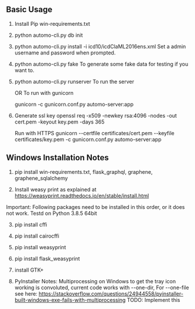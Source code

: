 Basic Usage
-----------

1) Install Pip win-requirements.txt

2) python automo-cli.py db init

3) python automo-cli.py install -i icd10/icdClaML2016ens.xml
   Set a admin username and password when prompted.

4) python automo-cli.py fake
   To generate some fake data for testing if you want to.

5) python automo-cli.py runserver
   To run the server

   OR
   To run with gunicorn

   gunicorn -c gunicorn.conf.py automo-server:app



6) Generate ssl key
   openssl req -x509 -newkey rsa:4096 -nodes -out cert.pem -keyout key.pem -days 365

   Run with HTTPS
   gunicorn --certfile certificates/cert.pem --keyfile certificates/key.pem -c gunicorn.conf.py automo-server:app


Windows Installation Notes
--------------------------

1) pip install win-requirements.txt, flask_graphql, graphene, graphene_sqlalchemy

2) Install weasy print as explained at https://weasyprint.readthedocs.io/en/stable/install.html

Important: Following packages need to be installed in this order, or it does not work. Testd on Python 3.8.5 64bit

3) pip install cffi

4) pip install cairocffi

5) pip install weasyprint

6) pip install flask_weasyprint

7) install GTK+

8) PyInstaller Notes: Multiprocessing on Windows to get the tray icon working is convoluted, current code works with --one-dir,
   For --one-file see here: https://stackoverflow.com/questions/24944558/pyinstaller-built-windows-exe-fails-with-multiprocessing TODO: Implement this

